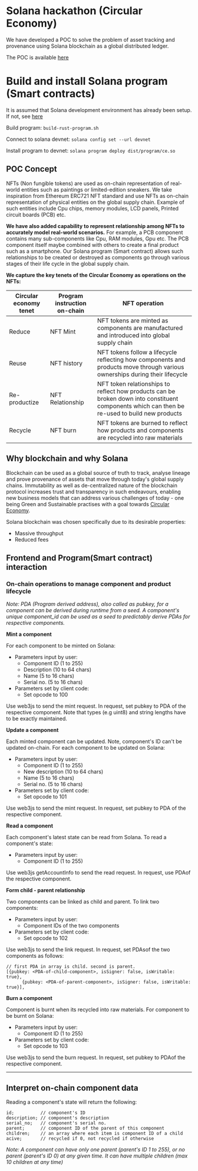 # Solana hackathon (Circular Economy)
We have developed a POC to solve the problem of asset tracking and provenance using Solana blockchain as a global distributed ledger. 

The POC is available [here](ec2-18-191-1-28.us-east-2.compute.amazonaws.com)

# Build and install Solana program (Smart contracts)
It is assumed that Solana development environment has already been setup. If not, see [here](https://github.com/solana-labs/example-helloworld)

Build program: `build-rust-program.sh`

Connect to solana devnet: `solana config set --url devnet`

Install program to devnet: `solana program deploy dist/program/ce.so`


## POC Concept
NFTs (Non fungible tokens) are used as on-chain representation of real-world entities such as paintings or limited-edition sneakers. We take inspiration from Ethereum ERC721 NFT standard and use NFTs as on-chain representation of physical entities on the global supply chain. Example of such entities include Cpu chips, memory modules, LCD panels, Printed circuit boards (PCB) etc.

**We have also added capability to represent relationship among NFTs to accurately model real-world scenarios.** For example, a PCB component contains many sub-components like Cpu, RAM modules, Gpu etc. The PCB component itself maybe combined with others to create a final product such as a smartphone. Our Solana program (Smart contract) allows such relationships to be created or destroyed as components go through various stages of their life cycle in the global supply chain.

**We capture the key tenets of the Circular Economy as operations on the NFTs:**

| Circular economy tenet | Program instruction on-chain | NFT operation |
| ---------------------  | ---------------------------- | ------------- |
| Reduce | NFT Mint | NFT tokens are minted as components are manufactured and introduced into global supply chain |
| Reuse | NFT history | NFT tokens follow a lifecycle reflecting how components and products move through various ownerships during their lifecycle |
| Re-productize | NFT Relationship | NFT token relationships to reflect how products can be broken down into constituent components which can then be re-used to build new products |
| Recycle | NFT burn | NFT tokens are burned to reflect how products and components are recycled into raw materials

## Why blockchain and why Solana
Blockchain can be used as a global source of truth to track, analyse lineage and prove provenance of assets that move through today's global supply chains. Immutability as well as de-centralized nature of the blockchain protocol increases trust and transparency in such endeavours, enabling new business models that can address various challenges of today - one being Green and Sustainable practises with a goal towards [Circular Economy](https://en.wikipedia.org/wiki/Circular_economy).  

Solana blockchain was chosen specifically due to its desirable properties:
- Massive throughput
- Reduced fees

## Frontend and Program(Smart contract) interaction


### On-chain operations to manage component and product lifecycle
*Note: PDA (Program derived address), also called as pubkey, for a component can be derived during runtime from a seed. A component's unique component_id can be used as a seed to predictably derive PDAs for respective components.*

**Mint a component**

For each component to be minted on Solana:
- Parameters input by user:
  - Component ID (1 to 255)
  - Description (10 to 64 chars)
  - Name (5 to 16 chars)
  - Serial no. (5 to 16 chars)
- Parameters set by client code: 
  - Set opcode to 100

Use web3js to send the mint request. In request, set pubkey to PDA of the respective component.
Note that types (e.g uint8) and string lengths have to be exactly maintained. 

**Update a component**

Each minted component can be updated. Note, component's ID can't be updated on-chain.
For each component to be updated on Solana:
- Parameters input by user:
  - Component ID (1 to 255)
  - New description (10 to 64 chars)
  - Name (5 to 16 chars)
  - Serial no. (5 to 16 chars)
- Parameters set by client code: 
  - Set opcode to 101

Use web3js to send the mint request. In request, set pubkey to PDA of the respective component.


**Read a component**

Each component's latest state can be read from Solana.
To read a component's state:
- Parameters input by user:
  - Component ID (1 to 255)

Use web3js getAccountInfo to send the read request. In request, use PDAof the respective component. 

**Form child - parent relationship**

Two components can be linked as child and parent.
To link two components:
- Parameters input by user:
  - Component IDs of the two components
- Parameters set by client code:
  - Set opcode to 102 

Use web3js to send the link request. In request, set PDAsof the two components as follows:
```
// first PDA in array is child. second is parent.
[{pubkey: <PDA-of-child-component>, isSigner: false, isWritable: true},
      {pubkey: <PDA-of-parent-component>, isSigner: false, isWritable: true}],
```      

**Burn a component**

Component is burnt when its recycled into raw materials.
For component to be burnt on Solana:
- Parameters input by user:
  - Component ID (1 to 255)
- Parameters set by client code: 
  - Set opcode to 103

Use web3js to send the burn request. In request, set pubkey to PDAof the respective component.

---

## Interpret on-chain component data
Reading a component's state will return the following:
```
id;          // component's ID
description; // component's description
serial_no;   // component's serial no.
parent;      // component ID of the parent of this component
children;    // an array where each item is component ID of a child
acive;       // recycled if 0, not recycled if otherwise
```

*Note: A component can have only one parent (parent's ID 1 to 255), or no parent (parent's ID 0) at any given time. It can have multiple children (max 10 children at any time)*





